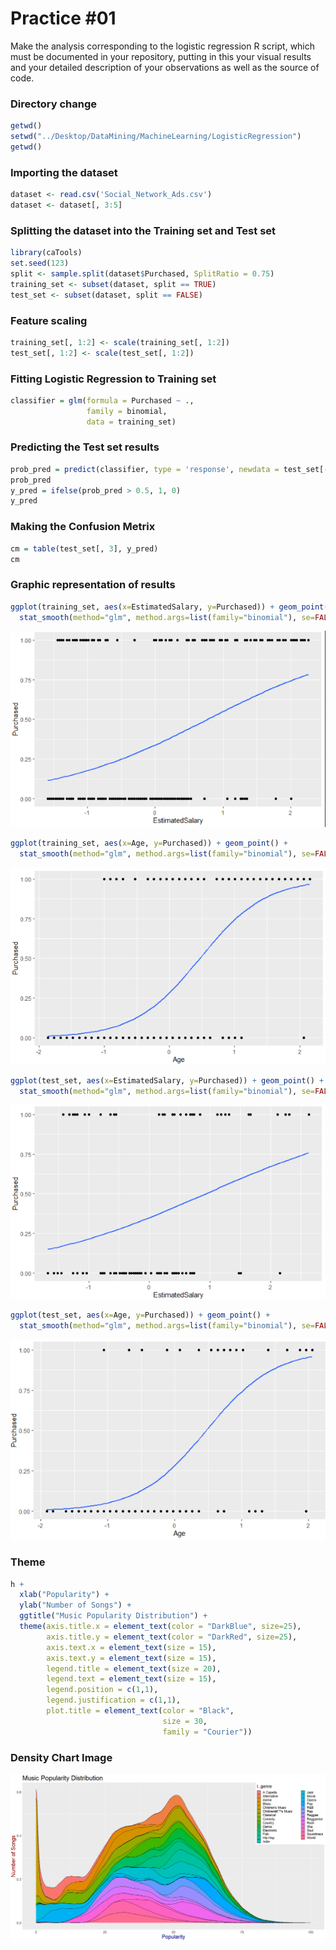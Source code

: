# Practice #01

Make the analysis corresponding to the logistic regression R script, which must be documented in your repository, putting in this your visual results and your detailed description of your observations as well as the source of code.

### Directory change
``` r
getwd()
setwd("../Desktop/DataMining/MachineLearning/LogisticRegression")
getwd()
``` 

### Importing the dataset
``` r
dataset <- read.csv('Social_Network_Ads.csv')
dataset <- dataset[, 3:5]
``` 

### Splitting the dataset into the Training set and Test set
``` r
library(caTools)
set.seed(123)
split <- sample.split(dataset$Purchased, SplitRatio = 0.75)
training_set <- subset(dataset, split == TRUE)
test_set <- subset(dataset, split == FALSE)
``` 

### Feature scaling
``` r
training_set[, 1:2] <- scale(training_set[, 1:2])
test_set[, 1:2] <- scale(test_set[, 1:2])
``` 

### Fitting Logistic Regression to Training set
``` r
classifier = glm(formula = Purchased ~ .,
                 family = binomial,
                 data = training_set)
``` 

### Predicting the Test set results
``` r
prob_pred = predict(classifier, type = 'response', newdata = test_set[-3])
prob_pred
y_pred = ifelse(prob_pred > 0.5, 1, 0)
y_pred
``` 
### Making the Confusion Metrix
``` r
cm = table(test_set[, 3], y_pred)
cm
```

### Graphic representation of results

``` r
ggplot(training_set, aes(x=EstimatedSalary, y=Purchased)) + geom_point() + 
  stat_smooth(method="glm", method.args=list(family="binomial"), se=FALSE)
```

![alt text](https://github.com/JuanCarlos-Negrete/Data-Mining/blob/Unit_3/Unit_3/Practices/Practice01/Graphic1.png)



``` r
ggplot(training_set, aes(x=Age, y=Purchased)) + geom_point() + 
  stat_smooth(method="glm", method.args=list(family="binomial"), se=FALSE)
```


![alt text](https://github.com/JuanCarlos-Negrete/Data-Mining/blob/Unit_3/Unit_3/Practices/Practice01/Graphic2.png)



``` r
ggplot(test_set, aes(x=EstimatedSalary, y=Purchased)) + geom_point() + 
  stat_smooth(method="glm", method.args=list(family="binomial"), se=FALSE)
```

![alt text](https://github.com/JuanCarlos-Negrete/Data-Mining/blob/Unit_3/Unit_3/Practices/Practice01/Graphic3.png)



``` r
ggplot(test_set, aes(x=Age, y=Purchased)) + geom_point() + 
  stat_smooth(method="glm", method.args=list(family="binomial"), se=FALSE)
```

![alt text](https://github.com/JuanCarlos-Negrete/Data-Mining/blob/Unit_3/Unit_3/Practices/Practice01/Graphic4.png)






### Theme
``` r
h +
  xlab("Popularity") +
  ylab("Number of Songs") +
  ggtitle("Music Popularity Distribution") +
  theme(axis.title.x = element_text(color = "DarkBlue", size=25),
        axis.title.y = element_text(color = "DarkRed", size=25),
        axis.text.x = element_text(size = 15),
        axis.text.y = element_text(size = 15),
        legend.title = element_text(size = 20),
        legend.text = element_text(size = 15),
        legend.position = c(1,1),
        legend.justification = c(1,1),
        plot.title = element_text(color = "Black",
                                  size = 30,
                                  family = "Courier"))
```

### Density Chart Image
![alt text](https://github.com/JuanCarlos-Negrete/Data-Mining/blob/Unit_2/Unit_2/Practices/Practice01/Density.png)
